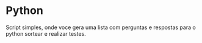 # Python

Script simples, onde voce gera uma lista com perguntas e respostas para o python sortear e realizar testes.
